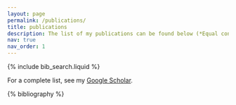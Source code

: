 ```yaml
---
layout: page
permalink: /publications/
title: publications
description: The list of my publications can be found below (*Equal contribution). 
nav: true
nav_order: 1
---
```


<!-- _pages/publications.md -->

<!-- Bibsearch Feature -->

{% include bib_search.liquid %}

<div class="publications">
  
For a complete list, see my <a href="https://scholar.google.com/citations?user=M_OS-3kAAAAJ"> Google Scholar<a/>.

{% bibliography %}

</div>
